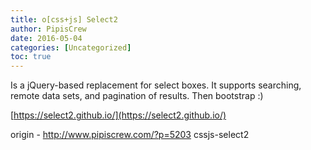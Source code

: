 ```yaml
---
title: o[css+js] Select2
author: PipisCrew
date: 2016-05-04
categories: [Uncategorized]
toc: true
---
```


Is a jQuery-based replacement for select boxes. It supports searching, remote data sets, and pagination of results. Then bootstrap :)

[https://select2.github.io/](https://select2.github.io/)

origin - http://www.pipiscrew.com/?p=5203 cssjs-select2